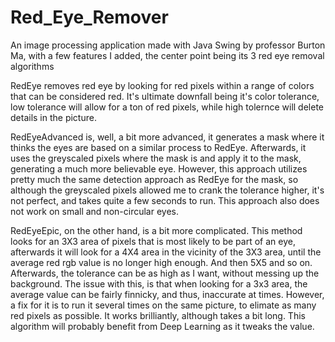 # Red_Eye_Remover
An image processing application made with Java Swing by professor Burton Ma, with a few features I added, the center point being its 3 red eye removal algorithms

RedEye removes red eye by looking for red pixels within a range of colors that can be considered red. 
It's ultimate downfall being it's color tolerance, low tolerance will allow for a ton of red pixels, while high tolernce will delete details in the picture.

RedEyeAdvanced is, well, a bit more advanced, it generates a mask where it thinks the eyes are based on a similar process to RedEye. Afterwards, it uses the greyscaled pixels where the mask is and apply it to the mask, generating a much more believable eye.
However, this approach utilizes pretty much the same detection approach as RedEye for the mask, so although the greyscaled pixels allowed me to crank the tolerance higher, it's not perfect, and takes quite a few seconds to run.
This approach also does not work on small and non-circular eyes.

RedEyeEpic, on the other hand, is a bit more complicated. This method looks for an 3X3 area of pixels that is most likely to be part of an eye, afterwards it will look for a 4X4 area in the vicinity of the 3X3 area, until the average red rgb value is no longer high enough. And then 5X5 and so on.
Afterwards, the tolerance can be as high as I want, without messing up the background.
The issue with this, is that when looking for a 3x3 area, the average value can be fairly finnicky, and thus, inaccurate at times. However, a fix for it is to run it several times on the same picture, to elimate as many red pixels as possible.
It works brilliantly, although takes a bit long. This algorithm will probably benefit from Deep Learning as it tweaks the value.
